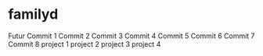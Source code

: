 # familyd
Futur
Commit 1
Commit 2
Commit 3
Commit 4
Commit 5
Commit 6
Commit 7
Commit 8
project 1
project 2
project 3
project 4
